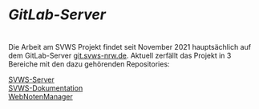 ***GitLab-Server***
=========================================================
# 

Die Arbeit am SVWS Projekt findet seit November 2021 hauptsächlich auf dem GitLab-Server [git.svws-nrw.de](https://git.svws-nrw.de). 
Aktuell zerfällt das Projekt in 3 Bereiche mit den dazu gehörenden Repositories: 

[SVWS-Server](https://git.svws-nrw.de/svws/SVWS-Server)  
[SVWS-Dokumentation](https://git.svws-nrw.de/svws/svws-dokumentation)  
[WebNotenManager](https://git.svws-nrw.de/phpprojekt/webnotenmanager)  